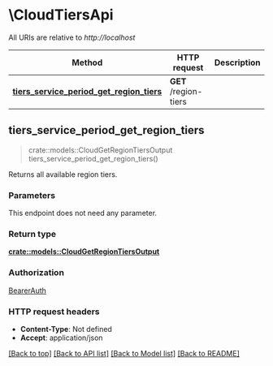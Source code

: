 # \CloudTiersApi

All URIs are relative to *http://localhost*

Method | HTTP request | Description
------------- | ------------- | -------------
[**tiers_service_period_get_region_tiers**](CloudTiersApi.md#tiers_service_period_get_region_tiers) | **GET** /region-tiers | 



## tiers_service_period_get_region_tiers

> crate::models::CloudGetRegionTiersOutput tiers_service_period_get_region_tiers()


Returns all available region tiers.

### Parameters

This endpoint does not need any parameter.

### Return type

[**crate::models::CloudGetRegionTiersOutput**](CloudGetRegionTiersOutput.md)

### Authorization

[BearerAuth](../README.md#BearerAuth)

### HTTP request headers

- **Content-Type**: Not defined
- **Accept**: application/json

[[Back to top]](#) [[Back to API list]](../README.md#documentation-for-api-endpoints) [[Back to Model list]](../README.md#documentation-for-models) [[Back to README]](../README.md)


